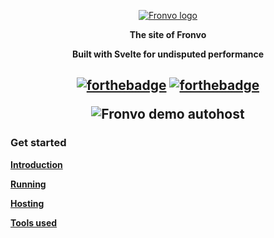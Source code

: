 <p align='center'><a href='https://fronvo.herokuapp.com'><img src='https://raw.githubusercontent.com/Fronvo/site/master/.github/assets/logo.svg' alt='Fronvo logo'><a/></p>
<p align='center'><b>The site of Fronvo</b></p>
<p align='center'><b>Built with Svelte for undisputed performance</b></p>

<h2 align='center'>

[![forthebadge](https://forthebadge.com/images/badges/uses-html.svg)](https://forthebadge.com)
[![forthebadge](https://forthebadge.com/images/badges/built-with-love.svg)](https://forthebadge.com)

<img src='https://raw.githubusercontent.com/Fronvo/site/master/.github/assets/demo-run-autohost.svg' alt='Fronvo demo autohost'>

</h2>

### Get started

**[Introduction](https://github.com/Fronvo/site/blob/master/.github/markdown/INTRODUCTION.md)**

**[Running](https://github.com/Fronvo/site/blob/master/.github/markdown/RUNNING.md)**

**[Hosting](https://github.com/Fronvo/site/blob/master/.github/markdown/HOSTING.md)**

**[Tools used](https://github.com/Fronvo/site/blob/master/.github/markdown/TOOLS.md)**
